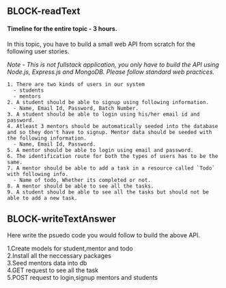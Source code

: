 ## BLOCK-readText

#### Timeline for the entire topic - 3 hours.

In this topic, you have to build a small web API from scratch for the following user stories.

*Note - This is not fullstack application, you only have to build the API using Node.js, Express.js and MongoDB. Please follow standard web practices.*

```
1. There are two kinds of users in our system 
  - students
  - mentors
2. A student should be able to signup using following information.
  - Name, Email Id, Password, Batch Number.
3. A student should be able to login using his/her email id and password.
4. Atleast 3 mentors should be automatically seeded into the database and so they don't have to signup. Mentor data should be seeded with the following information.
  - Name, Email Id, Password.
5. A mentor should be able to login using email and password.
6. The identification route for both the types of users has to be the same.
7. A mentor should be able to add a task in a resource called `Todo` with following info.
  - Name of todo, Whether its completed or not.
8. A mentor should be able to see all the tasks.
9. A student should be able to see all the tasks but should not be able to add a new task.
```

## BLOCK-writeTextAnswer

Here write the psuedo code you would follow to build the above API.

1.Create models for student,mentor and todo <br/>
2.Install all the neccessary packages <br/>
3.Seed mentors data into db <br/>
4.GET request to see all the task <br/>
5.POST request to login,signup mentors and students <br/>
